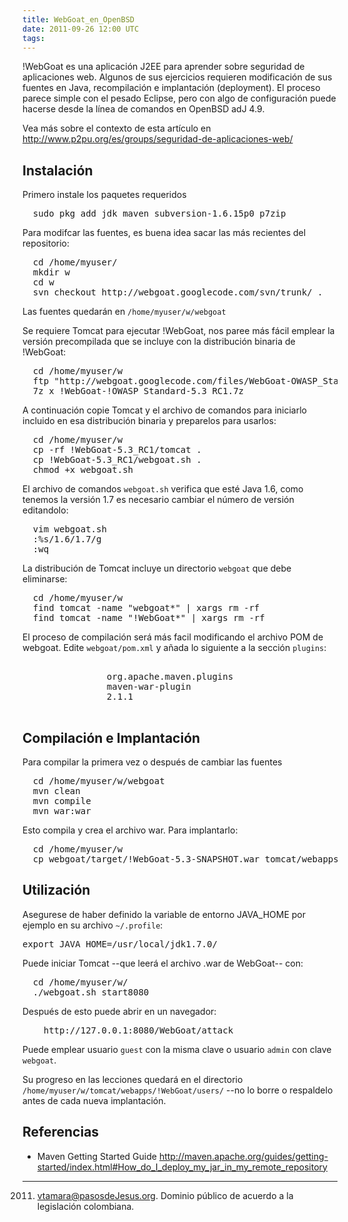 ```yaml
---
title: WebGoat_en_OpenBSD
date: 2011-09-26 12:00 UTC
tags:
---
```

 !WebGoat es una aplicación J2EE para aprender sobre seguridad de aplicaciones web.    Algunos de sus ejercicios requieren modificación de sus fuentes en Java, recompilación e implantación (deployment).  El proceso parece simple con el pesado Eclipse, pero con algo de configuración puede hacerse desde la línea de comandos en OpenBSD adJ 4.9.

Vea más sobre el contexto de esta artículo en http://www.p2pu.org/es/groups/seguridad-de-aplicaciones-web/

## Instalación

Primero instale los paquetes requeridos
<pre>
  sudo pkg_add jdk maven subversion-1.6.15p0 p7zip
</pre>

Para modifcar las fuentes, es buena idea sacar las más recientes del repositorio:

<pre>
  cd /home/myuser/
  mkdir w
  cd w
  svn checkout http://webgoat.googlecode.com/svn/trunk/ .
</pre>

Las fuentes quedarán en ```/home/myuser/w/webgoat```


Se requiere Tomcat para ejecutar !WebGoat, nos paree más fácil emplear la versión precompilada que se incluye con la distribución binaria de !WebGoat:


<pre>
  cd /home/myuser/w
  ftp "http://webgoat.googlecode.com/files/WebGoat-OWASP_Standard-5.3_RC1.7z"
  7z x !WebGoat-!OWASP_Standard-5.3_RC1.7z
</pre>


A continuación copie Tomcat y el archivo de comandos para iniciarlo incluido en esa distribución binaria y preparelos para usarlos:

<pre>
  cd /home/myuser/w
  cp -rf !WebGoat-5.3_RC1/tomcat .
  cp !WebGoat-5.3_RC1/webgoat.sh .
  chmod +x webgoat.sh
</pre>

El archivo de comandos ```webgoat.sh``` verifica que esté Java 1.6, como tenemos la versión 1.7 es necesario  cambiar el número de versión editandolo:

<pre>
  vim webgoat.sh
  :%s/1.6/1.7/g
  :wq
</pre>

La distribución de Tomcat incluye un directorio ```webgoat``` que debe eliminarse:


<pre>
  cd /home/myuser/w
  find tomcat -name "webgoat*" | xargs rm -rf
  find tomcat -name "!WebGoat*" | xargs rm -rf
</pre>

El proceso de compilación será más facil modificando el archivo POM de webgoat. Edite ```webgoat/pom.xml``` y añada lo siguiente a la sección ```plugins```:
<pre>
            <plugin>
                <groupId>org.apache.maven.plugins</groupId>
                <artifactId>maven-war-plugin</artifactId>
                <version>2.1.1</version>
            </plugin>
</pre>


## Compilación e Implantación

Para compilar la primera vez o después de cambiar las fuentes
<pre>
  cd /home/myuser/w/webgoat
  mvn clean
  mvn compile
  mvn war:war
</pre>

Esto compila y crea el archivo war.  Para implantarlo:

<pre>
  cd /home/myuser/w
  cp webgoat/target/!WebGoat-5.3-SNAPSHOT.war tomcat/webapps/!WebGoat.war
</pre>

## Utilización

Asegurese de haber definido la variable de entorno JAVA_HOME por ejemplo en su archivo ```~/.profile```:
<pre>
export JAVA_HOME=/usr/local/jdk1.7.0/
</pre>
Puede iniciar Tomcat --que leerá el archivo .war de WebGoat-- con:

<pre>
  cd /home/myuser/w/
  ./webgoat.sh start8080
</pre>

Después de esto puede abrir en un navegador:

<pre>
    http://127.0.0.1:8080/WebGoat/attack
</pre>

Puede emplear usuario ```guest``` con la misma clave o usuario ```admin``` con clave ```webgoat```.

Su progreso en las lecciones quedará en el directorio  ```/home/myuser/w/tomcat/webapps/!WebGoat/users/``` --no lo borre o respaldelo antes de cada nueva implantación.


## Referencias

* Maven Getting Started Guide http://maven.apache.org/guides/getting-started/index.html#How_do_I_deploy_my_jar_in_my_remote_repository

----

2011. vtamara@pasosdeJesus.org. Dominio público de acuerdo a la legislación colombiana.
